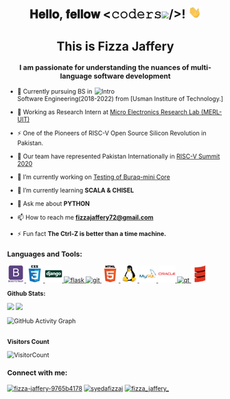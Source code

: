 <h1 align="center">𝐇𝐞𝐥𝐥𝐨, 𝐟𝐞𝐥𝐥𝐨𝐰 <𝚌𝚘𝚍𝚎𝚛𝚜<img src="https://github.com/TheDudeThatCode/TheDudeThatCode/blob/master/Assets/Earth.gif" width="24px">/>! <img src="https://raw.githubusercontent.com/ABSphreak/ABSphreak/master/gifs/Hi.gif" width="30px">
  
<h1 align="center">This is Fizza Jaffery</h1>
<h3 align="center">I am passionate for understanding the nuances of multi-language software development</h3>
  
  <img align="right" width=300px alt="Intro" src="https://media.giphy.com/media/JTnmWFfrd77RctgNQl/giphy.gif" />

<!-- <p align="left"> <img src="https://komarev.com/ghpvc/?username=syedafizza1&label=Profile%20views&color=0e75b6&style=flat" alt="syedafizza1" /> </p>

<p align="left"> <a href="https://github.com/ryo-ma/github-profile-trophy"><img src="https://github-profile-trophy.vercel.app/?username=syedafizza1" alt="syedafizza1" /></a> </p>

<p align="left"> <a href="https://twitter.com/" target="blank"><img src="https://img.shields.io/twitter/follow/?logo=twitter&style=for-the-badge" alt="" /></a> </p> -->
  
 - 👷 Currently pursuing BS in Software Engineering(2018-2022) from [Usman Institure of Technology.]

 - 💼 Working as Research Intern at [Micro Electronics Research Lab (MERL-UIT)](https://github.com/merledu)

 - ⚡ One of the Pioneers of RISC-V Open Source Silicon Revolution in Pakistan. 

  - 🥇 Our team have represented Pakistan Internationally in [RISC-V Summit 2020](https://www.facebook.com/events/usa-united-states/reverse-engineering-of-rocket-chip/346308059814720/)

- 🔭 I’m currently working on [Testing of Buraq-mini Core](https://github.com/syedafizza1/buraq_mini)

- 🌱 I’m currently learning **SCALA & CHISEL**
  
- 💬 Ask me about **PYTHON**

- 📫 How to reach me **fizzajaffery72@gmail.com**

- ⚡ Fun fact **The Ctrl-Z is better than a time machine.**


<h3 align="left">Languages and Tools:</h3>
<p align="left"> <a href="https://getbootstrap.com" target="_blank"> <img src="https://raw.githubusercontent.com/devicons/devicon/master/icons/bootstrap/bootstrap-plain-wordmark.svg" alt="bootstrap" width="40" height="40"/> </a> <a href="https://www.w3schools.com/css/" target="_blank"> <img src="https://raw.githubusercontent.com/devicons/devicon/master/icons/css3/css3-original-wordmark.svg" alt="css3" width="40" height="40"/> </a> <a href="https://www.djangoproject.com/" target="_blank"> <img src="https://raw.githubusercontent.com/devicons/devicon/master/icons/django/django-original.svg" alt="django" width="40" height="40"/> </a> <a href="https://flask.palletsprojects.com/" target="_blank"> <img src="https://www.vectorlogo.zone/logos/pocoo_flask/pocoo_flask-icon.svg" alt="flask" width="40" height="40"/> </a> <a href="https://git-scm.com/" target="_blank"> <img src="https://www.vectorlogo.zone/logos/git-scm/git-scm-icon.svg" alt="git" width="40" height="40"/> </a> <a href="https://www.w3.org/html/" target="_blank"> <img src="https://raw.githubusercontent.com/devicons/devicon/master/icons/html5/html5-original-wordmark.svg" alt="html5" width="40" height="40"/> </a> <a href="https://www.linux.org/" target="_blank"> <img src="https://raw.githubusercontent.com/devicons/devicon/master/icons/linux/linux-original.svg" alt="linux" width="40" height="40"/> </a> <a href="https://www.mysql.com/" target="_blank"> <img src="https://raw.githubusercontent.com/devicons/devicon/master/icons/mysql/mysql-original-wordmark.svg" alt="mysql" width="40" height="40"/> </a> <a href="https://www.oracle.com/" target="_blank"> <img src="https://raw.githubusercontent.com/devicons/devicon/master/icons/oracle/oracle-original.svg" alt="oracle" width="40" height="40"/> </a> <a href="https://www.qt.io/" target="_blank"> <img src="https://upload.wikimedia.org/wikipedia/commons/0/0b/Qt_logo_2016.svg" alt="qt" width="40" height="40"/> </a> <a href="https://www.scala-lang.org" target="_blank"> <img src="https://raw.githubusercontent.com/devicons/devicon/master/icons/scala/scala-original.svg" alt="scala" width="40" height="40"/> </a> </p>

<!-- <p><img align="left" src="https://github-readme-stats.vercel.app/api/top-langs?username=syedafizza1&show_icons=true&locale=en&layout=compact" alt="syedafizza1" /></p>

<p>&nbsp;<img align="center" src="https://github-readme-stats.vercel.app/api?username=syedafizza1&show_icons=true&locale=en" alt="syedafizza1" /></p>

<p><img align="center" src="https://github-readme-streak-stats.herokuapp.com/?user=syedafizza1&" alt="syedafizza1" /></p> -->

**Github Stats:**

<p align="center">
  
  
  <img src="https://github-readme-stats.vercel.app/api?username=syedafizza1&show_icons=true&theme=gotham"> <img src="https://github-readme-stats.vercel.app/api/top-langs/?username=syedafizza1&count_private=true&theme=gotham">
  
<!-- </p>
  
  <p align="center">
  
 
    
      
</p> -->
  
  ![GitHub Activity Graph](https://activity-graph.herokuapp.com/graph?username=syedafizza1&bg_color=000000&color=00768B&line=3B9C9C&point=43C6DB&area=true&hide_border=true)



<br>**Visitors Count**  
<p align="center">
  
![VisitorCount](https://profile-counter.glitch.me/{syedafizza1}/count.svg)
  
  <h3 align="left">Connect with me:</h3>
<p align="left">
<a href="https://linkedin.com/in/fizza-jaffery-9765b4178" target="blank"><img align="center" src="https://github.com/rahuldkjain/github-profile-readme-generator/blob/master/src/images/icons/Social/linked-in-alt.svg" alt="fizza-jaffery-9765b4178" height="30" width="40" /></a>
<a href="https://fb.com/syedafizzaj" target="blank"><img align="center" src="https://github.com/rahuldkjain/github-profile-readme-generator/blob/master/src/images/icons/Social/facebook-alt.svg" alt="syedafizzaj" height="30" width="40" /></a>
<a href="https://instagram.com/fizza_jaffery_" target="blank"><img align="center" src="https://github.com/rahuldkjain/github-profile-readme-generator/blob/master/src/images/icons/Social/instagram.svg" alt="fizza_jaffery_" height="30" width="40" /></a>
</p>


